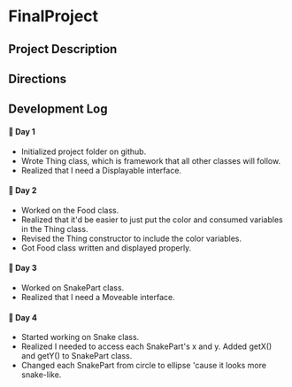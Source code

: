 # FinalProject

## Project Description

## Directions

## Development Log
#### &#x1F534; Day 1
  * Initialized project folder on github.
  * Wrote Thing class, which is framework that all other classes will follow.
  * Realized that I need a Displayable interface.

#### &#x1F534; Day 2
  * Worked on the Food class.
  * Realized that it'd be easier to just put the color and consumed variables in the Thing class.
  * Revised the Thing constructor to include the color variables.
  * Got Food class written and displayed properly.

#### &#x1F534; Day 3
  * Worked on SnakePart class.
  * Realized that I need a Moveable interface.

#### &#x1F534; Day 4
  * Started working on Snake class.
  * Realized I needed to access each SnakePart's x and y. Added getX() and getY() to SnakePart class.
  * Changed each SnakePart from circle to ellipse 'cause it looks more snake-like.
